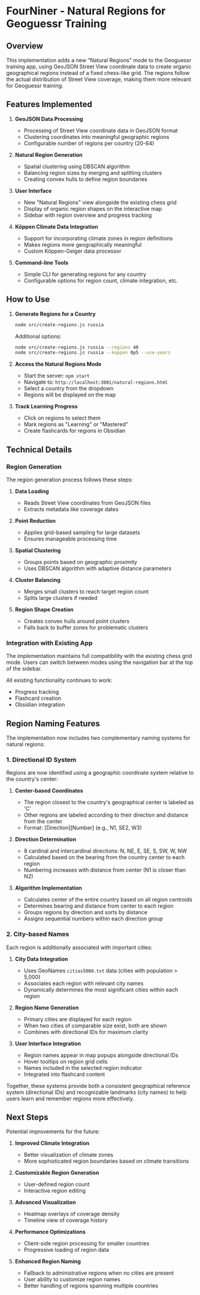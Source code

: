 # FourNiner - Natural Regions for Geoguessr Training

## Overview

This implementation adds a new "Natural Regions" mode to the Geoguessr training app, using GeoJSON Street View coordinate data to create organic geographical regions instead of a fixed chess-like grid. The regions follow the actual distribution of Street View coverage, making them more relevant for Geoguessr training.

## Features Implemented

1. **GeoJSON Data Processing**
   - Processing of Street View coordinate data in GeoJSON format
   - Clustering coordinates into meaningful geographic regions
   - Configurable number of regions per country (20-64)

2. **Natural Region Generation**
   - Spatial clustering using DBSCAN algorithm
   - Balancing region sizes by merging and splitting clusters
   - Creating convex hulls to define region boundaries

3. **User Interface**
   - New "Natural Regions" view alongside the existing chess grid
   - Display of organic region shapes on the interactive map
   - Sidebar with region overview and progress tracking

4. **Köppen Climate Data Integration**
   - Support for incorporating climate zones in region definitions
   - Makes regions more geographically meaningful
   - Custom Köppen-Geiger data processor

5. **Command-line Tools**
   - Simple CLI for generating regions for any country
   - Configurable options for region count, climate integration, etc.

## How to Use

1. **Generate Regions for a Country**
   ```bash
   node src/create-regions.js russia
   ```

   Additional options:
   ```bash
   node src/create-regions.js russia --regions 48
   node src/create-regions.js russia --koppen 0p5 --use-years
   ```

2. **Access the Natural Regions Mode**
   - Start the server: `npm start`
   - Navigate to: `http://localhost:3001/natural-regions.html`
   - Select a country from the dropdown
   - Regions will be displayed on the map

3. **Track Learning Progress**
   - Click on regions to select them
   - Mark regions as "Learning" or "Mastered"
   - Create flashcards for regions in Obsidian

## Technical Details

### Region Generation

The region generation process follows these steps:

1. **Data Loading**
   - Reads Street View coordinates from GeoJSON files
   - Extracts metadata like coverage dates

2. **Point Reduction**
   - Applies grid-based sampling for large datasets
   - Ensures manageable processing time

3. **Spatial Clustering**
   - Groups points based on geographic proximity
   - Uses DBSCAN algorithm with adaptive distance parameters

4. **Cluster Balancing**
   - Merges small clusters to reach target region count
   - Splits large clusters if needed

5. **Region Shape Creation**
   - Creates convex hulls around point clusters
   - Falls back to buffer zones for problematic clusters

### Integration with Existing App

The implementation maintains full compatibility with the existing chess grid mode. Users can switch between modes using the navigation bar at the top of the sidebar.

All existing functionality continues to work:
- Progress tracking
- Flashcard creation
- Obsidian integration

## Region Naming Features

The implementation now includes two complementary naming systems for natural regions:

### 1. Directional ID System

Regions are now identified using a geographic coordinate system relative to the country's center:

1. **Center-based Coordinates**
   - The region closest to the country's geographical center is labeled as 'C'
   - Other regions are labeled according to their direction and distance from the center
   - Format: [Direction][Number] (e.g., N1, SE2, W3)

2. **Direction Determination**
   - 8 cardinal and intercardinal directions: N, NE, E, SE, S, SW, W, NW
   - Calculated based on the bearing from the country center to each region
   - Numbering increases with distance from center (N1 is closer than N2)

3. **Algorithm Implementation**
   - Calculates center of the entire country based on all region centroids
   - Determines bearing and distance from center to each region
   - Groups regions by direction and sorts by distance
   - Assigns sequential numbers within each direction group

### 2. City-based Names

Each region is additionally associated with important cities:

1. **City Data Integration**
   - Uses GeoNames `cities5000.txt` data (cities with population > 5,000)
   - Associates each region with relevant city names
   - Dynamically determines the most significant cities within each region

2. **Region Name Generation**
   - Primary cities are displayed for each region
   - When two cities of comparable size exist, both are shown
   - Combines with directional IDs for maximum clarity

3. **User Interface Integration**
   - Region names appear in map popups alongside directional IDs
   - Hover tooltips on region grid cells
   - Names included in the selected region indicator
   - Integrated into flashcard content

Together, these systems provide both a consistent geographical reference system (directional IDs) and recognizable landmarks (city names) to help users learn and remember regions more effectively.

## Next Steps

Potential improvements for the future:

1. **Improved Climate Integration**
   - Better visualization of climate zones
   - More sophisticated region boundaries based on climate transitions

2. **Customizable Region Generation**
   - User-defined region count
   - Interactive region editing

3. **Advanced Visualization**
   - Heatmap overlays of coverage density
   - Timeline view of coverage history

4. **Performance Optimizations**
   - Client-side region processing for smaller countries
   - Progressive loading of region data

5. **Enhanced Region Naming**
   - Fallback to administrative regions when no cities are present
   - User ability to customize region names
   - Better handling of regions spanning multiple countries